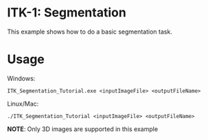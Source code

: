 # ITK-1: Segmentation

This example shows how to do a basic segmentation task.

# Usage

Windows:

```ITK_Segmentation_Tutorial.exe <inputImageFile> <outputFileName>```

Linux/Mac:

```./ITK_Segmentation_Tutorial <inputImageFile> <outputFileName>```

<b>NOTE</b>: Only 3D images are supported in this example